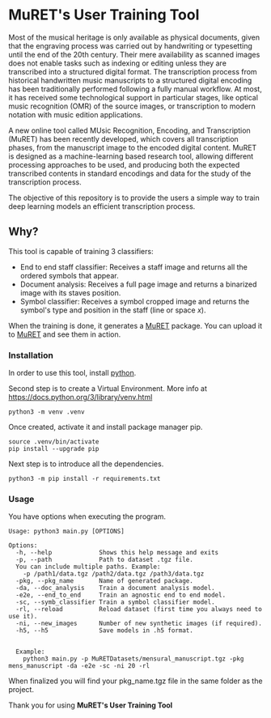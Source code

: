 # MuRET's User Training Tool

Most of the musical heritage is only available as physical documents, given that the engraving process was carried out by handwriting or typesetting until the end of the 20th century. Their mere availability as scanned images does not enable tasks such as indexing or editing unless they are transcribed into a structured digital format. The transcription process from historical handwritten music manuscripts to a structured digital encoding has been traditionally performed following a fully manual workflow. At most, it has received some technological support in particular stages, like optical music recognition (OMR) of the source images, or transcription to modern notation with music edition applications.

A new online tool called MUsic Recognition, Encoding, and Transcription (MuRET) has been recently developed, which covers all transcription phases, from the manuscript image to the encoded digital content. MuRET is designed as a machine-learning based research tool, allowing different processing approaches to be used, and producing both the expected transcribed contents in standard encodings and data for the study of the transcription process.

The objective of this repository is to provide the users a simple way to train deep learning models an efficient transcription process.

## Why?
This tool is capable of training 3 classifiers:
- End to end staff classifier: Receives a staff image and returns all the ordered symbols that appear.
- Document analysis: Receives a full page image and returns a binarized image with its staves position.
- Symbol classifier: Receives a symbol cropped image and returns the symbol's type and position in the staff (line or space *x*).



When the training is done, it generates a [MuRET](https://muret.dlsi.ua.es/muret/#/about) package. You can upload it to [MuRET](https://muret.dlsi.ua.es/muret/#/about) and see them in action.


### Installation

In order to use this tool, install [python](https://www.python.org/downloads/). 

Second step is to create a Virtual Environment. More info at https://docs.python.org/3/library/venv.html

```shell
python3 -m venv .venv
```
Once created, activate it and install package manager pip.

```shell
source .venv/bin/activate
pip install --upgrade pip
```
Next step is to introduce all the dependencies.
```shell
python3 -m pip install -r requirements.txt
```
### Usage
You have options when executing the program.
```shell
Usage: python3 main.py [OPTIONS]

Options:
  -h, --help             Shows this help message and exits
  -p, --path             Path to dataset .tgz file.
  You can include multiple paths. Example:
    -p /path1/data.tgz /path2/data.tgz /path3/data.tgz
  -pkg, --pkg_name       Name of generated package.
  -da, --doc_analysis    Train a document analysis model.
  -e2e, --end_to_end     Train an agnostic end to end model.
  -sc, --symb_classifier Train a symbol classifier model.
  -rl, --reload          Reload dataset (first time you always need to use it).
  -ni, --new_images      Number of new synthetic images (if required).
  -h5, --h5              Save models in .h5 format.
  
  
  Example:
    python3 main.py -p MuRETDatasets/mensural_manuscript.tgz -pkg mens_manuscript -da -e2e -sc -ni 20 -rl
```
When finalized you will find your pkg_name.tgz file in the same folder as the project.

Thank you for using **MuRET's User Training Tool**
